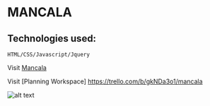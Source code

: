 # MANCALA

## Technologies used:
    HTML/CSS/Javascript/Jquery

Visit [Mancala](https://anessaa.github.io/Mancala/)

Visit [Planning Workspace] https://trello.com/b/gkNDa3o1/mancala

![alt text](img/mancalaWireframe.png)




